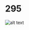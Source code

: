 # 295


![alt text](https://github.com/iamdeowanshi/295/blob/master/Screenshot_2018-05-07-09-40-10.png)
